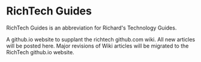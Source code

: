 # RichTech Guides

RichTech Guides is an abbreviation for Richard's Technology Guides.

A github.io website to supplant the richtech github.com wiki. All new articles will be posted here. Major revisions of Wiki articles will be migrated to the RichTech github.io website.
